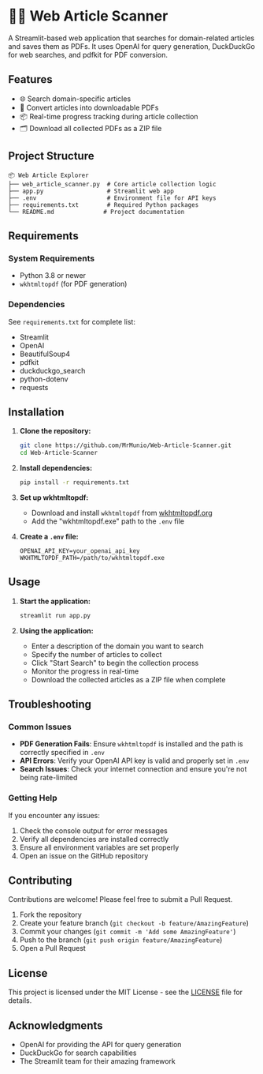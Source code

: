 # 🕵️‍♂️ Web Article Scanner

A Streamlit-based web application that searches for domain-related articles and saves them as PDFs. It uses OpenAI for query generation, DuckDuckGo for web searches, and pdfkit for PDF conversion.

## Features

- 🌐 Search domain-specific articles
- 📄 Convert articles into downloadable PDFs
- 📦 Real-time progress tracking during article collection
- 🗂️ Download all collected PDFs as a ZIP file

## Project Structure

```
📦 Web Article Explorer
├── web_article_scanner.py  # Core article collection logic
├── app.py                  # Streamlit web app
├── .env                    # Environment file for API keys
├── requirements.txt        # Required Python packages
└── README.md              # Project documentation
```

## Requirements

### System Requirements
- Python 3.8 or newer
- `wkhtmltopdf` (for PDF generation)

### Dependencies
See `requirements.txt` for complete list:
- Streamlit
- OpenAI
- BeautifulSoup4
- pdfkit
- duckduckgo_search
- python-dotenv
- requests

## Installation

1. **Clone the repository:**
   ```bash
   git clone https://github.com/MrMunio/Web-Article-Scanner.git
   cd Web-Article-Scanner
   ```

2. **Install dependencies:**
   ```bash
   pip install -r requirements.txt
   ```

3. **Set up wkhtmltopdf:**
   - Download and install `wkhtmltopdf` from [wkhtmltopdf.org](https://wkhtmltopdf.org)
   - Add the "wkhtmltopdf.exe" path to the `.env` file

4. **Create a `.env` file:**
   ```plaintext
   OPENAI_API_KEY=your_openai_api_key
   WKHTMLTOPDF_PATH=/path/to/wkhtmltopdf.exe
   ```

## Usage

1. **Start the application:**
   ```bash
   streamlit run app.py
   ```

2. **Using the application:**
   - Enter a description of the domain you want to search
   - Specify the number of articles to collect
   - Click "Start Search" to begin the collection process
   - Monitor the progress in real-time
   - Download the collected articles as a ZIP file when complete

## Troubleshooting

### Common Issues
- **PDF Generation Fails**: Ensure `wkhtmltopdf` is installed and the path is correctly specified in `.env`
- **API Errors**: Verify your OpenAI API key is valid and properly set in `.env`
- **Search Issues**: Check your internet connection and ensure you're not being rate-limited

### Getting Help
If you encounter any issues:
1. Check the console output for error messages
2. Verify all dependencies are installed correctly
3. Ensure all environment variables are set properly
4. Open an issue on the GitHub repository

## Contributing

Contributions are welcome! Please feel free to submit a Pull Request.

1. Fork the repository
2. Create your feature branch (`git checkout -b feature/AmazingFeature`)
3. Commit your changes (`git commit -m 'Add some AmazingFeature'`)
4. Push to the branch (`git push origin feature/AmazingFeature`)
5. Open a Pull Request

## License

This project is licensed under the MIT License - see the [LICENSE](LICENSE) file for details.

## Acknowledgments

- OpenAI for providing the API for query generation
- DuckDuckGo for search capabilities
- The Streamlit team for their amazing framework